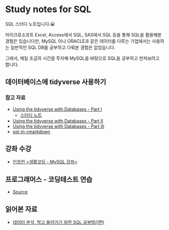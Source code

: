 # Study notes for SQL
SQL 스터디 노트입니다.😀 

마이크로소프트 Excel, Access에서 SQL, SAS에서 SQL 등을 통해 SQL을 활용해본 경험은 있습니다만, MySQL 이나 ORACLE과 같은 데이터를 다루는 기업에서는 사용하는 일반적인 SQL DB를 공부하고 다뤄본 경험은 없었습니다.

그래서, 매일 조금의 시간을 투자해 MySQL을 바탕으로 SQL을 공부하고 만져보려고 합니다.

## 데이터베이스에 tidyverse 사용하기
### 참고 자료
- [Using the tidyverse with Databases - Part I](https://sciencificity-blog.netlify.app/posts/2020-12-12-using-the-tidyverse-with-databases/)
  - [스터디 노트](https://www.taemobang.com/posts/2022-04-07-talk-with-database-using-tidyverse-part-i/) 
- [Using the tidyverse with Databases - Part II](https://sciencificity-blog.netlify.app/posts/2020-12-20-using-the-tidyverse-with-dbs-partii/)
- [Using the tidyverse with Databases - Part III](https://sciencificity-blog.netlify.app/posts/2020-12-31-using-tidyverse-with-dbs-partiii/)
- [sql-in-rmarkdown](https://sciencificity-blog.netlify.app/posts/2021-03-27-sql-in-rmarkdown/)

## 강좌 수강
- [인프런 <생활코딩 - MySQL 강좌>](https://www.inflearn.com/course/mysql-강좌#curriculum)

## 프로그래머스 - 코딩테스트 연습
- [Source](https://programmers.co.kr/learn/challenges)

## 읽어본 자료
- [데이터 분석, 먹고 들어가기 위한 SQL 공부법(1편)](https://brunch.co.kr/@minu-log/5)
